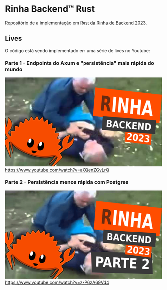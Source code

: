 # Rinha Backend™ Rust

Repositório de a implementação em [Rust da Rinha de Backend 2023](https://github.com/zanfranceschi/rinha-de-backend-2023-q3).

## Lives

O código está sendo implementado em uma série de lives no Youtube:

### Parte 1 - Endpoints do Axum e "persistência" mais rápida do mundo

[![Parte 01](.github/live01.png)](https://www.youtube.com/watch?v=aXQenZGvLrQ)
https://www.youtube.com/watch?v=aXQenZGvLrQ

### Parte 2 - Persistência menos rápida com Postgres

[![Parte 01](.github/live02.png)](https://www.youtube.com/watch?v=zkP6zA69Vd4)
https://www.youtube.com/watch?v=zkP6zA69Vd4
